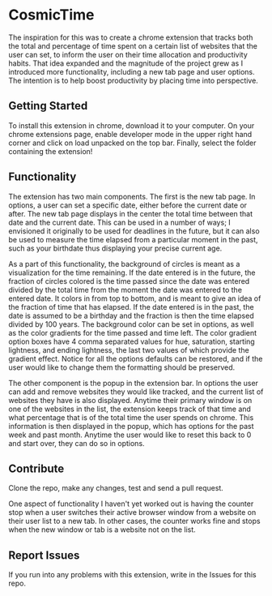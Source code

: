 # CosmicTime
The inspiration for this was to create a chrome extension that tracks both the total and percentage of time spent on a certain list of websites that the user can set, to inform the user on their time allocation and productivity habits. That idea expanded and the magnitude of the project grew as I introduced more functionality, including a new tab page and user options. The intention is to help boost productivity by placing time into perspective. 

Getting Started
-------- 
To install this extension in chrome, download it to your computer. On your chrome extensions page, enable developer mode in the upper right hand corner and click on load unpacked on the top bar. Finally, select the folder containing the extension!

Functionality
-------- 
The extension has two main components. The first is the new tab page. In options, a user can set a specific date, either before the current date or after. The new tab page displays in the center the total time between that date and the current date. This can be used in a number of ways; I envisioned it originally to be used for deadlines in the future, but it can also be used to measure the time elapsed from a particular moment in the past, such as your birthdate thus displaying your precise current age. 

As a part of this functionality, the background of circles is meant as a visualization for the time remaining. If the date entered is in the future, the fraction of circles colored is the time passed since the date was entered divided by the total time from the moment the date was entered to the entered date. It colors in from top to bottom, and is meant to give an idea of the fraction of time that has elapsed. If the date entered is in the past, the date is assumed to be a birthday and the fraction is then the time elapsed divided by 100 years. The background color can be set in options, as well as the color gradients for the time passed and time left. The color gradient option boxes have 4 comma separated values for hue, saturation, starting lightness, and ending lightness, the last two values of which provide the gradient effect. Notice for all the options defaults can be restored, and if the user would like to change them the formatting should be preserved.

The other component is the popup in the extension bar. In options the user can add and remove websites they would like tracked, and the current list of websites they have is also displayed. Anytime their primary window is on one of the websites in the list, the extension keeps track of that time and what percentage that is of the total time the user spends on chrome. This information is then displayed in the popup, which has options for the past week and past month. Anytime the user would like to reset this back to 0 and start over, they can do so in options. 

Contribute
--------
Clone the repo, make any changes, test and send a pull request. 

One aspect of functionality I haven't yet worked out is having the counter stop when a user switches their active browser window from a website on their user list to a new tab. In other cases, the counter works fine and stops when the new window or tab is a website not on the list. 

Report Issues
--------
If you run into any problems with this extension, write in the Issues for this repo.

